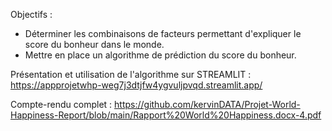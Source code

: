 Objectifs : 
- Déterminer les combinaisons de facteurs permettant d'expliquer le score du bonheur dans le monde.
- Mettre en place un algorithme de prédiction du score du bonheur.

Présentation et utilisation de l'algorithme sur STREAMLIT : https://appprojetwhp-weg7j3dtjfw4ygvuljpvqd.streamlit.app/

Compte-rendu complet : https://github.com/kervinDATA/Projet-World-Happiness-Report/blob/main/Rapport%20World%20Happiness.docx-4.pdf

